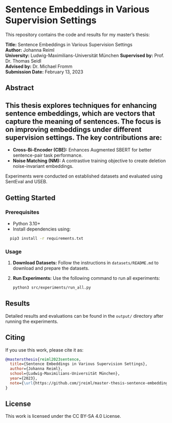 # Sentence Embeddings in Various Supervision Settings

This repository contains the code and results for my master’s thesis:

**Title:** Sentence Embeddings in Various Supervision Settings  
**Author:** Johanna Reiml  
**University:** Ludwig-Maximilians-Universität München
**Supervised by:** Prof. Dr. Thomas Seidl  
**Advised by:** Dr. Michael Fromm  
**Submission Date:** February 13, 2023

## Abstract

This thesis explores techniques for enhancing sentence embeddings, which are vectors that capture the meaning of sentences. 
The focus is on improving embeddings under different supervision settings. The key contributions are:
- 
- **Cross-Bi-Encoder (CBE):** Enhances Augmented SBERT for better sentence-pair task performance.
- **Noise Matching (NM):** A contrastive training objective to create deletion noise-invariant embeddings.

Experiments were conducted on established datasets and evaluated using SentEval and USEB.

## Getting Started
### Prerequisites

- Python 3.10+
- Install dependencies using:

```bash
  pip3 install -r requirements.txt
```

### Usage

1. **Download Datasets:**
   Follow the instructions in `datasets/README.md` to download and prepare the datasets.

2. **Run Experiments:**
   Use the following command to run all experiments:
    ```bash
   python3 src/experiments/run_all.py
    ```

## Results

Detailed results and evaluations can be found in the `output/` directory after running the experiments.

## Citing

If you use this work, please cite it as:

```bibtex
@mastersthesis{reiml2023sentence,
  title={Sentence Embeddings in Various Supervision Settings},
  author={Johanna Reiml},
  school={Ludwig-Maximilians-Universität München},
  year={2023},
  note={\url{https://github.com/jreiml/master-thesis-sentence-embeddings}}
}
```

## License

This work is licensed under the CC BY-SA 4.0 License.

